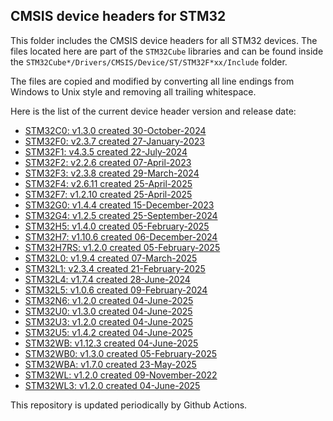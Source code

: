 ## CMSIS device headers for STM32

This folder includes the CMSIS device headers for all STM32 devices. The files
located here are part of the `STM32Cube` libraries and can be found inside the
`STM32Cube*/Drivers/CMSIS/Device/ST/STM32F*xx/Include` folder.

The files are copied and modified by converting all line endings from Windows to
Unix style and removing all trailing whitespace.

Here is the list of the current device header version and release date:

<!--table-->
- [STM32C0: v1.3.0 created 30-October-2024](https://github.com/STMicroelectronics/STM32CubeC0)
- [STM32F0: v2.3.7 created 27-January-2023](https://github.com/STMicroelectronics/STM32CubeF0)
- [STM32F1: v4.3.5 created 22-July-2024](https://github.com/STMicroelectronics/STM32CubeF1)
- [STM32F2: v2.2.6 created 07-April-2023](https://github.com/STMicroelectronics/STM32CubeF2)
- [STM32F3: v2.3.8 created 29-March-2024](https://github.com/STMicroelectronics/STM32CubeF3)
- [STM32F4: v2.6.11 created 25-April-2025](https://github.com/STMicroelectronics/STM32CubeF4)
- [STM32F7: v1.2.10 created 25-April-2025](https://github.com/STMicroelectronics/STM32CubeF7)
- [STM32G0: v1.4.4 created 15-December-2023](https://github.com/STMicroelectronics/STM32CubeG0)
- [STM32G4: v1.2.5 created 25-September-2024](https://github.com/STMicroelectronics/STM32CubeG4)
- [STM32H5: v1.4.0 created 05-February-2025](https://github.com/STMicroelectronics/STM32CubeH5)
- [STM32H7: v1.10.6 created 06-December-2024](https://github.com/STMicroelectronics/STM32CubeH7)
- [STM32H7RS: v1.2.0 created 05-February-2025](https://github.com/STMicroelectronics/STM32CubeH7RS)
- [STM32L0: v1.9.4 created 07-March-2025](https://github.com/STMicroelectronics/STM32CubeL0)
- [STM32L1: v2.3.4 created 21-February-2025](https://github.com/STMicroelectronics/STM32CubeL1)
- [STM32L4: v1.7.4 created 28-June-2024](https://github.com/STMicroelectronics/STM32CubeL4)
- [STM32L5: v1.0.6 created 09-February-2024](https://github.com/STMicroelectronics/STM32CubeL5)
- [STM32N6: v1.2.0 created 04-June-2025](https://github.com/STMicroelectronics/STM32CubeN6)
- [STM32U0: v1.3.0 created 04-June-2025](https://github.com/STMicroelectronics/STM32CubeU0)
- [STM32U3: v1.2.0 created 04-June-2025](https://github.com/STMicroelectronics/STM32CubeU3)
- [STM32U5: v1.4.2 created 04-June-2025](https://github.com/STMicroelectronics/STM32CubeU5)
- [STM32WB: v1.12.3 created 04-June-2025](https://github.com/STMicroelectronics/STM32CubeWB)
- [STM32WB0: v1.3.0 created 05-February-2025](https://github.com/STMicroelectronics/STM32CubeWB0)
- [STM32WBA: v1.7.0 created 23-May-2025](https://github.com/STMicroelectronics/STM32CubeWBA)
- [STM32WL: v1.2.0 created 09-November-2022](https://github.com/STMicroelectronics/STM32CubeWL)
- [STM32WL3: v1.2.0 created 04-June-2025](https://github.com/STMicroelectronics/STM32CubeWL3)
<!--/table-->

This repository is updated periodically by Github Actions.
